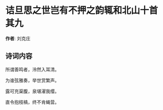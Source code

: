 # 诘旦思之世岂有不押之韵辄和北山十首  其九

**作者**: 刘克庄

## 诗词内容

所谓善鸣者，泠然入耳清。

为谁弦雅奏，举世赏繁声。

露可充渠腹，泉堪濯我缨。

直令抱枝槁，终不肯蝇营。

